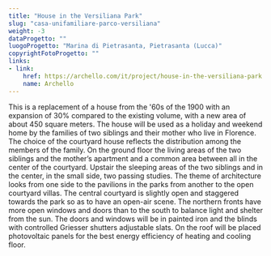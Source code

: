 ```yaml
---
title: "House in the Versiliana Park"
slug: "casa-unifamiliare-parco-versiliana"
weight: -3
dataProgetto: ""
luogoProgetto: "Marina di Pietrasanta, Pietrasanta (Lucca)"
copyrightFotoProgetto: ""
links:
- link:
    href: https://archello.com/it/project/house-in-the-versiliana-park
    name: Archello
---
```

This is a replacement of a house from the '60s of the 1900 with an expansion of 30% compared to the existing volume, with a new area of about 450 square meters.
The house will be used as a holiday and weekend home by the families of two siblings and their mother who live in Florence.
The choice of the courtyard house reflects the distribution among the members of the family.
On the ground floor the living areas of the two siblings and the mother’s apartment and a common area between all in the center of the courtyard. Upstair the sleeping areas of the two siblings and in the center, in the small side, two passing studies.
The theme of architecture looks from one side to the pavilions in the parks from another to the open courtyard villas. The central courtyard is slightly open and staggered towards the park so as to have 
an open-air scene.
The northern fronts have more open windows and doors than to the south to balance light and shelter from the sun.
The doors and windows will be in painted iron and the blinds with controlled Griesser shutters adjustable slats.
On the roof will be placed photovoltaic panels for the best energy efficiency of heating and cooling floor.